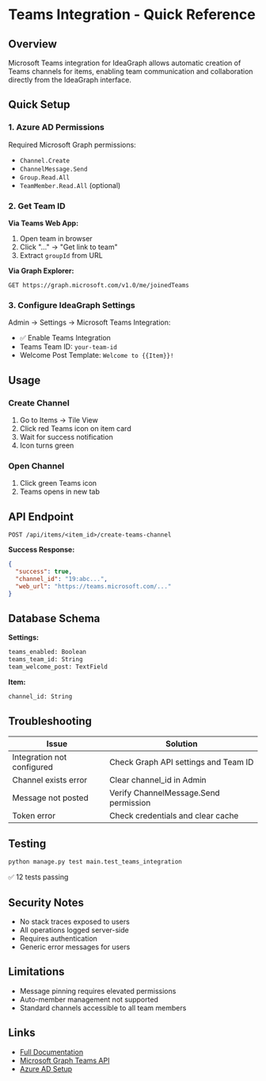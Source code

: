 # Teams Integration - Quick Reference

## Overview
Microsoft Teams integration for IdeaGraph allows automatic creation of Teams channels for items, enabling team communication and collaboration directly from the IdeaGraph interface.

## Quick Setup

### 1. Azure AD Permissions
Required Microsoft Graph permissions:
- `Channel.Create`
- `ChannelMessage.Send`
- `Group.Read.All`
- `TeamMember.Read.All` (optional)

### 2. Get Team ID
**Via Teams Web App:**
1. Open team in browser
2. Click "..." → "Get link to team"
3. Extract `groupId` from URL

**Via Graph Explorer:**
```
GET https://graph.microsoft.com/v1.0/me/joinedTeams
```

### 3. Configure IdeaGraph Settings
Admin → Settings → Microsoft Teams Integration:
- ✅ Enable Teams Integration
- Teams Team ID: `your-team-id`
- Welcome Post Template: `Welcome to {{Item}}!`

## Usage

### Create Channel
1. Go to Items → Tile View
2. Click red Teams icon on item card
3. Wait for success notification
4. Icon turns green

### Open Channel
1. Click green Teams icon
2. Teams opens in new tab

## API Endpoint

```
POST /api/items/<item_id>/create-teams-channel
```

**Success Response:**
```json
{
  "success": true,
  "channel_id": "19:abc...",
  "web_url": "https://teams.microsoft.com/..."
}
```

## Database Schema

**Settings:**
```python
teams_enabled: Boolean
teams_team_id: String
team_welcome_post: TextField
```

**Item:**
```python
channel_id: String
```

## Troubleshooting

| Issue | Solution |
|-------|----------|
| Integration not configured | Check Graph API settings and Team ID |
| Channel exists error | Clear channel_id in Admin |
| Message not posted | Verify ChannelMessage.Send permission |
| Token error | Check credentials and clear cache |

## Testing

```bash
python manage.py test main.test_teams_integration
```

✅ 12 tests passing

## Security Notes

- No stack traces exposed to users
- All operations logged server-side
- Requires authentication
- Generic error messages for users

## Limitations

- Message pinning requires elevated permissions
- Auto-member management not supported
- Standard channels accessible to all team members

## Links

- [Full Documentation](TEAMS_INTEGRATION_GUIDE.md)
- [Microsoft Graph Teams API](https://docs.microsoft.com/graph/api/resources/teams-api-overview)
- [Azure AD Setup](https://portal.azure.com)
